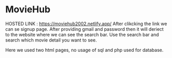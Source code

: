 # MovieHub

HOSTED LINK : https://moviehub2002.netlify.app/
After clikcking the link we can se signup page.
After providing gmail and password then it will deriect to the website where we can see the search bar.
Use the search bar and search which movie detail you want to see.


Here we used two html pages, no usage of sql and php used for database.
